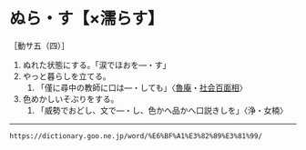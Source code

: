 # ぬら・す【×濡らす】

［動サ五（四）］
1.  ぬれた状態にする。「涙でほおを―・す」
2.  やっと暮らしを立てる。    
    1.  「僅に尋中の教師に口は―・しても」〈[魯庵](https://dictionary.goo.ne.jp/word/person/%E5%86%85%E7%94%B0%E9%AD%AF%E5%BA%B5/#jn-19389)・[社会百面相](https://dictionary.goo.ne.jp/word/%E7%A4%BE%E4%BC%9A%E7%99%BE%E9%9D%A2%E7%9B%B8/#jn-271200)〉
3.  色めかしいそぶりをする。    
    1.  「威勢でおどし、文で―・し、色かへ品かへ口説きしを」〈浄・女楠〉

---
`https://dictionary.goo.ne.jp/word/%E6%BF%A1%E3%82%89%E3%81%99/`
